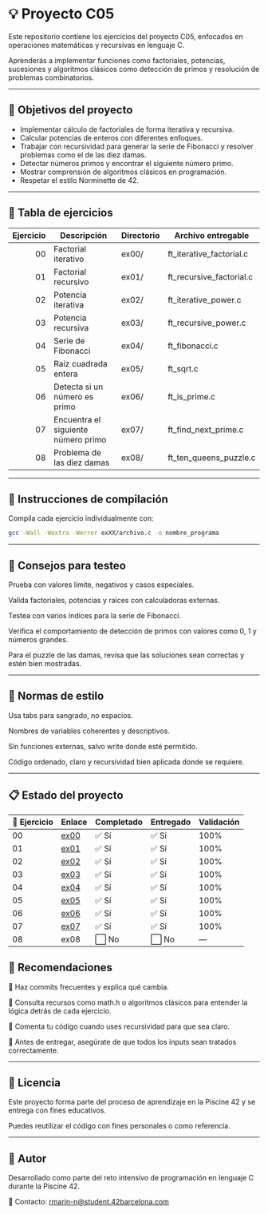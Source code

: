 # 💡 Proyecto C05

Este repositorio contiene los ejercicios del proyecto C05, enfocados en operaciones matemáticas y recursivas en lenguaje C. 

Aprenderás a implementar funciones como factoriales, potencias, sucesiones y algoritmos clásicos como detección de primos y resolución de problemas combinatorios.

---

## 🎯 Objetivos del proyecto

- Implementar cálculo de factoriales de forma iterativa y recursiva.
- Calcular potencias de enteros con diferentes enfoques.
- Trabajar con recursividad para generar la serie de Fibonacci y resolver problemas como el de las diez damas.
- Detectar números primos y encontrar el siguiente número primo.
- Mostrar comprensión de algoritmos clásicos en programación.
- Respetar el estilo Norminette de 42.

---

## 📁 Tabla de ejercicios

| Ejercicio | Descripción                         | Directorio | Archivo entregable          |
|----------:|-------------------------------------|------------|------------------------------|
| 00        | Factorial iterativo                 | ex00/      | ft_iterative_factorial.c     |
| 01        | Factorial recursivo                 | ex01/      | ft_recursive_factorial.c     |
| 02        | Potencia iterativa                  | ex02/      | ft_iterative_power.c         |
| 03        | Potencia recursiva                  | ex03/      | ft_recursive_power.c         |
| 04        | Serie de Fibonacci                  | ex04/      | ft_fibonacci.c               |
| 05        | Raíz cuadrada entera                | ex05/      | ft_sqrt.c                    |
| 06        | Detecta si un número es primo       | ex06/      | ft_is_prime.c                |
| 07        | Encuentra el siguiente número primo | ex07/      | ft_find_next_prime.c         |
| 08        | Problema de las diez damas          | ex08/      | ft_ten_queens_puzzle.c       |

---

## 🔧 Instrucciones de compilación

Compila cada ejercicio individualmente con:

```bash
gcc -Wall -Wextra -Werror exXX/archivo.c -o nombre_programa
```

---

## 🧪 Consejos para testeo
Prueba con valores límite, negativos y casos especiales.

Valida factoriales, potencias y raíces con calculadoras externas.

Testea con varios índices para la serie de Fibonacci.

Verifica el comportamiento de detección de primos con valores como 0, 1 y números grandes.

Para el puzzle de las damas, revisa que las soluciones sean correctas y estén bien mostradas.

---

## 📐 Normas de estilo
Usa tabs para sangrado, no espacios.

Nombres de variables coherentes y descriptivos.

Sin funciones externas, salvo write donde esté permitido.

Código ordenado, claro y recursividad bien aplicada donde se requiere.

---

## 📋 Estado del proyecto

| 🧩 Ejercicio | Enlace                                 | Completado | Entregado | Validación |
|--------------|----------------------------------------|------------|-----------|------------|
| 00           | [ex00](./ex00/)                        | ✅ Sí      | ✅ Sí      | 100%       |
| 01           | [ex01](./ex01/)                        | ✅ Sí      | ✅ Sí      | 100%       |
| 02           | [ex02](./ex02/)                        | ✅ Sí      | ✅ Sí      | 100%       |
| 03           | [ex03](./ex03/)                        | ✅ Sí      | ✅ Sí      | 100%       |
| 04           | [ex04](./ex04/)                        | ✅ Sí      | ✅ Sí      | 100%       |
| 05           | [ex05](./ex05/)                        | ✅ Sí      | ✅ Sí      | 100%       |
| 06           | [ex06](./ex06/)                        | ✅ Sí      | ✅ Sí      | 100%       |
| 07           | [ex07](./ex07/)                        | ✅ Sí      | ✅ Sí      | 100%       |
| 08           | ex08                                   | ⬜ No      | ⬜ No      | —          |


## 📌 Recomendaciones
🔄 Haz commits frecuentes y explica qué cambia.

📖 Consulta recursos como math.h o algoritmos clásicos para entender la lógica detrás de cada ejercicio.

💬 Comenta tu código cuando uses recursividad para que sea claro.

🧠 Antes de entregar, asegúrate de que todos los inputs sean tratados correctamente.

---

## 📜 Licencia
Este proyecto forma parte del proceso de aprendizaje en la Piscine 42 y se entrega con fines educativos. 

Puedes reutilizar el código con fines personales o como referencia.

---

## 🙋 Autor
Desarrollado como parte del reto intensivo de programación en lenguaje C durante la Piscine 42.

📧 Contacto: rmarin-n@student.42barcelona.com
